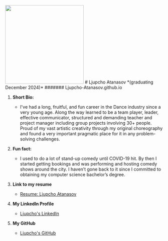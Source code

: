 <img src = "https://github.com/user-attachments/assets/e9182644-eb66-420e-b66c-bce9b8b36764" width="250" hight="250">
# Ljupcho Atanasov *(graduating December 2024)*
####### Ljupcho-Atanasov.github.io

1. **Short Bio:**
   - I've had a long, fruitful, and fun career in the Dance industry since a very young age. Along the way learned to be a team player, leader, effective communicator, structured and demanding teacher and project manager including group projects involving 30+ people. Proud of my vast artistic creativity through my original choreography and found a very important pragmatic place for it in any problem-solving challenges.

2. **Fun fact:**
   - I used to do a lot of stand-up comedy until COVID-19 hit. By then I started getting bookings and was performing and hosting comedy shows around the city. I haven’t gone back to it since I committed to obtaining my computer science bachelor’s degree.
  
3. **Link to my resume**
   - [Resume: Ljupcho Atanasov](https://view.officeapps.live.com/op/view.aspx?src=https%3A%2F%2Fraw.githubusercontent.com%2FLjupcho-Atanasov%2FLjupcho-Atanasov.github.io%2Fmain%2FResume%2520-%2520Ljupcho%2520Atanasov.docx&wdOrigin=BROWSELINK)
 
4. **My LinkedIn Profile**
   - [Ljupcho's LinkedIn](https://www.linkedin.com/in/ljupcho-atanasov/)

5. **My GitHub**
   - [Ljupcho's GitHub](https://github.com/Ljupcho-Atanasov)
